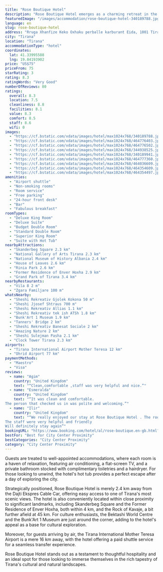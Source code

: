 ```yaml
---
title: "Rose Boutique Hotel"
description: "Rose Boutique Hotel emerges as a charming retreat in the heart of Tirana, located just a short distance from the city's vibrant attractions."
featuredImage: "/images/accommodation/rose-boutique-hotel-340189788.jpg"
language: en
slug: rose-boutique-hotel
address: "Rruga Xhanfize Keko Oxhaku perballe karburant Eida, 1001 Tirana, Albania"
city: "Tirana"
location: "Tirana"
accommodationType: "hotel"
coordinates:
  lat: 41.33995588
  lng: 19.84193902
price: "US$75"
priceFrom: 75
starRating: 3
rating: 8.3
ratingWords: "Very Good"
numberOfReviews: 80
ratings:
  overall: 8.3
  location: 7.5
  cleanliness: 8.8
  facilities: 8.1
  value: 8.3
  comfort: 8.5
  staff: 8.6
  wifi: 0
images:
  - "https://cf.bstatic.com/xdata/images/hotel/max1024x768/340189788.jpg?k=4fc4408a053f3015130564db062193488ab5bfae16acf5914d0841b29f2522e3&o=&hp=1"
  - "https://cf.bstatic.com/xdata/images/hotel/max1024x768/464776403.jpg?k=186cbadea56954640d1018c056195fcca0df8b74431fe4b5fb2beb82d7fa5916&o=&hp=1"
  - "https://cf.bstatic.com/xdata/images/hotel/max1024x768/464776502.jpg?k=e251c0f977a586fbe0da63e5b0f638183f3f27e8ffa62ad0e25994bb020d633a&o=&hp=1"
  - "https://cf.bstatic.com/xdata/images/hotel/max1024x768/344938525.jpg?k=7c98fe3537f0229d2ac10d4193061bbff99648d53fefbeb8d89cfd67442b2629&o=&hp=1"
  - "https://cf.bstatic.com/xdata/images/hotel/max1024x768/340189941.jpg?k=5925e9076dbd42069749e9d45835e73b5033979d0783db3ebee0f4eb852dd4d9&o=&hp=1"
  - "https://cf.bstatic.com/xdata/images/hotel/max1024x768/464777360.jpg?k=cee5d09b957d166673660399a58eed2eee8e7d28f86eb20e16e1533d6b28a184&o=&hp=1"
  - "https://cf.bstatic.com/xdata/images/hotel/max1024x768/464036609.jpg?k=679bc549be38ce58dc5e340c224122f2a5a32454bff95c4bad84fe2762cb2e47&o=&hp=1"
  - "https://cf.bstatic.com/xdata/images/hotel/max1024x768/464354609.jpg?k=3492801401dd57f4b1f7fd2119c3e9bf9f51dac05c84d406ba5046464593a7a4&o=&hp=1"
  - "https://cf.bstatic.com/xdata/images/hotel/max1024x768/464354497.jpg?k=619aef0929c1894c635147b935b0c10b510ccd7d7db12a1ec46eeb1f19692fa3&o=&hp=1"
amenities:
  - "Airport shuttle"
  - "Non-smoking rooms"
  - "Room service"
  - "Free parking"
  - "24-hour front desk"
  - "Bar"
  - "Fabulous breakfast"
roomTypes:
  - "Deluxe King Room"
  - "Deluxe Suite"
  - "Budget Double Room"
  - "Standard Double Room"
  - "Superior King Room"
  - "Suite with Hot Tub"
nearbyAttractions:
  - "Skanderbeg Square 2.3 km"
  - "National Gallery of Arts Tirana 2.3 km"
  - "National Museum of History Albania 2.4 km"
  - "House of Leaves 2.6 km"
  - "Rinia Park 2.6 km"
  - "Former Residence of Enver Hoxha 2.9 km"
  - "Grand Park of Tirana 3.4 km"
nearbyRestaurants:
  - "Vila 8 2 m"
  - "Zgara Familjare 100 m"
whatsNearby:
  - "Sheshi Rekreativ Gjolek Kokona 50 m"
  - "Sheshi Jjosef Shtraus 700 m"
  - "Sheshi Rekreativ Allias 1.1 km"
  - "Sheshi Rekreativ tek ish ATSh 1.8 km"
  - "Bunk'Art 1 Museum 1.9 km"
  - "Tanners' Bridge 2 km"
  - "Sheshi Rekreativ Banesat Sociale 2 km"
  - "Amazing Nature 2 km"
  - "Sheshi Sulejman Pasha 2.1 km"
  - "Clock Tower Tirana 2.3 km"
airports:
  - "Tirana International Airport Mother Teresa 12 km"
  - "Ohrid Airport 77 km"
paymentMethods:
  - "Maestro"
  - "Visa"
reviews:
  - name: "Agim"
    country: "United Kingdom"
    text: "“Clean,comfortable ,staff was very helpful and nice.”"
  - name: "Esmeralda"
    country: "United Kingdom"
    text: "“It was clean and comfortable.
The person that checked us in was polite and welcoming.”"
  - name: "Ilir"
    country: "United Kingdom"
    text: "“We really enjoyed our stay at Rose Boutique Hotel . The room we stayed in was clean l, and the bed was very comfortable . The pressure shower was fantastic .
The staff were very helpful and friendly
Will definitely stay again”"
bookingURL: "https://www.booking.com/hotel/al/rose-boutique.en-gb.html?aid=8035640"
bestFor: "Best for City Center Proximity"
bestCategories: "City Center Proximity"
category: "City Center Proximity"
---
```


Guests are treated to well-appointed accommodations, where each room is a haven of relaxation, featuring air conditioning, a flat-screen TV, and a private bathroom stocked with complimentary toiletries and a hairdryer. For those looking to unwind, the hotel's hot tub provides a perfect escape after a day of exploring the city.

Strategically positioned, Rose Boutique Hotel is merely 2.4 km away from the Dajti Ekspres Cable Car, offering easy access to one of Tirana's most scenic views. The hotel is also conveniently located within close proximity to significant landmarks, including Skanderbeg Square and the Former Residence of Enver Hoxha, both within 4 km, and the Rock of Kavaje, a bit further afield at 45 km. For culture enthusiasts, the Bektashi World Centre and the Bunk'Art 1 Museum are just around the corner, adding to the hotel's appeal as a base for cultural exploration.

Moreover, for guests arriving by air, the Tirana International Mother Teresa Airport is a mere 16 km away, with the hotel offering a paid shuttle service for a seamless transfer experience.

Rose Boutique Hotel stands out as a testament to thoughtful hospitality and an ideal spot for those looking to immerse themselves in the rich tapestry of Tirana's cultural and natural landscapes.